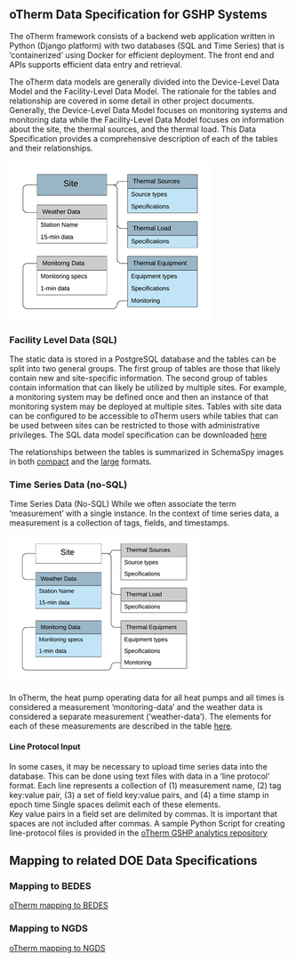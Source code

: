 ## oTherm Data Specification for GSHP Systems

The oTherm framework consists of a backend web application written in Python (Django platform) with two databases 
(SQL and Time Series) that is ‘containerized’ using Docker for efficient deployment.   The front end and APIs supports 
efficient data entry and retrieval. 

The oTherm data models are generally divided into the Device-Level Data Model and the Facility-Level Data Model. 
The rationale for the tables and relationship are covered in some detail in other project documents.   Generally, 
the Device-Level Data Model focuses on monitoring systems and monitoring data while the Facility-Level Data Model 
focuses on information about the site, the thermal sources, and the thermal load.   This Data Specification provides 
a comprehensive description of each of the tables and their relationships.  

![oTherm SQL Structure](./data_structure_emp_sql.png)

### Facility Level Data (SQL)
The static data is stored in a PostgreSQL database and the tables can be split into two general groups.  The first 
group of tables are those that likely contain new and site-specific information.  The second group of 
tables contain information that can likely be utilized by multiple sites.  For example, a monitoring system 
may be defined once and then an instance of that monitoring system may be deployed at multiple sites.   Tables 
with site data can be configured to be accessible to oTherm users while tables that can be used between sites can 
be restricted to those with administrative privileges.   The SQL data model specification can be downloaded
 [here](./django-data-model-specs.pdf)  

The relationships between the tables is summarized in SchemaSpy images in both [compact](./relationships.real.compact.png) 
and the [large](./relationships.real.large.png) formats.

### Time Series Data (no-SQL)
Time Series Data (No-SQL)
While we often associate the term ‘measurement’ with a single instance. In the context of time series data, a 
measurement is a collection of tags, fields, and timestamps.  

![oTherm Influx Structure](./data_structure_emp_time-series.png)

In oTherm, the heat pump operating data for all heat pumps and all times is considered a measurement ‘monitoring-data’ 
and the weather data is considered a separate measurement (‘weather-data’). The elements for each of these measurements 
are described in the table [here](./influx-data-model-specs.pdf).

#### Line Protocol Input
In some cases, it may be necessary to upload time series data into the database.  This can be done using text files 
with data in a ‘line protocol’ format.  Each line represents a collection of (1) measurement name, (2) tag key:value pair, 
(3) a set of field key:value pairs, and (4) a time stamp in epoch time   Single spaces delimit each of these elements.  
Key value pairs in a field set are delimited by commas.   It is important that spaces are not included after commas. A 
sample Python Script for creating line-protocol files is provided in the [oTherm GSHP analytics repository](https://github.com/otherm/gshp-analysis) 


## Mapping to related DOE Data Specifications

### Mapping to BEDES
[oTherm mapping to BEDES](./oTherm_BEDES_mapping.pdf)

### Mapping to NGDS 
[oTherm mapping to NGDS](./oTherm_NGDS-HeatPumpFacility_mapping.pdf)
  
